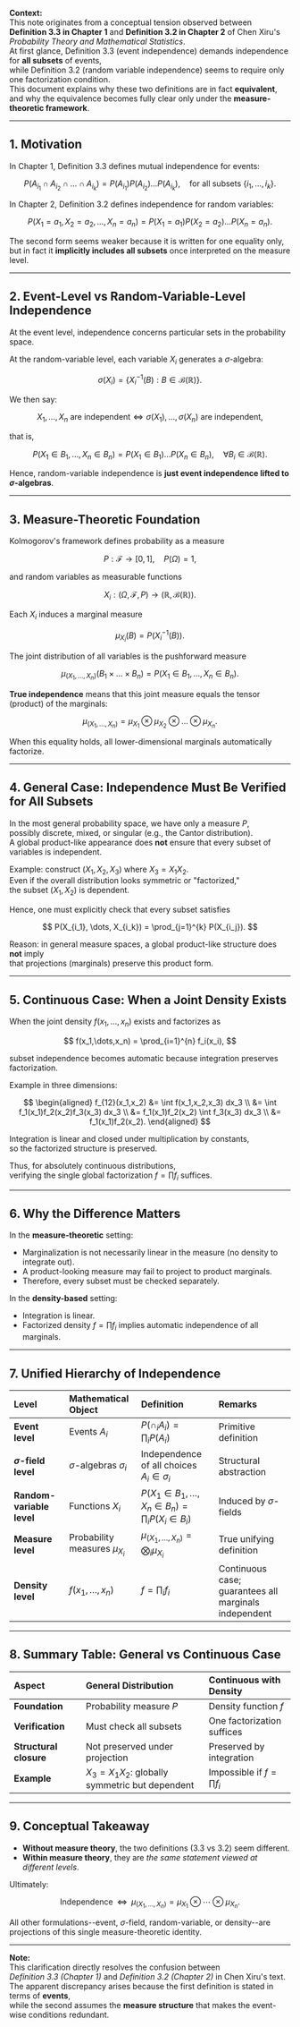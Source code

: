 **Context:**  
This note originates from a conceptual tension observed between **Definition 3.3 in Chapter 1** and **Definition 3.2 in Chapter 2** of Chen Xiru's *Probability Theory and Mathematical Statistics*.  
At first glance, Definition 3.3 (event independence) demands independence for **all subsets** of events,  
while Definition 3.2 (random variable independence) seems to require only one factorization condition.  
This document explains why these two definitions are in fact **equivalent**,  
and why the equivalence becomes fully clear only under the **measure-theoretic framework**.

---

## 1. Motivation

In Chapter 1, Definition 3.3 defines mutual independence for events:

$$
P(A_{i_1} \cap A_{i_2} \cap \dots \cap A_{i_k})
  = P(A_{i_1}) P(A_{i_2}) \dots P(A_{i_k}),
  \quad \text{for all subsets } \{i_1,\dots,i_k\}.
$$

In Chapter 2, Definition 3.2 defines independence for random variables:

$$
P(X_1 = a_1, X_2 = a_2, \dots, X_n = a_n)
  = P(X_1 = a_1) P(X_2 = a_2) \dots P(X_n = a_n).
$$

The second form seems weaker because it is written for one equality only,  
but in fact it **implicitly includes all subsets** once interpreted on the measure level.

---

## 2. Event-Level vs Random-Variable-Level Independence

At the event level, independence concerns particular sets in the probability space.

At the random-variable level, each variable $X_i$ generates a $\sigma$-algebra:

$$
\sigma(X_i) = \{ X_i^{-1}(B) : B \in \mathcal{B}(\mathbb{R}) \}.
$$

We then say:

$$
X_1, \dots, X_n \text{ are independent}
\iff
\sigma(X_1), \dots, \sigma(X_n) \text{ are independent,}
$$

that is,

$$
P(X_1 \in B_1, \dots, X_n \in B_n)
   = P(X_1 \in B_1) \dots P(X_n \in B_n),
   \quad \forall B_i \in \mathcal{B}(\mathbb{R}).
$$

Hence, random-variable independence is **just event independence lifted to $\sigma$-algebras**.

---

## 3. Measure-Theoretic Foundation

Kolmogorov's framework defines probability as a measure

$$
P : \mathcal{F} \to [0,1], \quad P(\Omega)=1,
$$

and random variables as measurable functions

$$
X_i : (\Omega,\mathcal{F},P)
      \to (\mathbb{R}, \mathcal{B}(\mathbb{R})).
$$

Each $X_i$ induces a marginal measure

$$
\mu_{X_i}(B) = P(X_i^{-1}(B)).
$$

The joint distribution of all variables is the pushforward measure

$$
\mu_{(X_1,\dots,X_n)}(B_1 \times \dots \times B_n)
   = P(X_1 \in B_1, \dots, X_n \in B_n).
$$

**True independence** means that this joint measure equals the tensor (product) of the marginals:

$$
\mu_{(X_1,\dots,X_n)}
   = \mu_{X_1} \otimes \mu_{X_2} \otimes \dots \otimes \mu_{X_n}.
$$

When this equality holds, all lower-dimensional marginals automatically factorize.

---

## 4. General Case: Independence Must Be Verified for All Subsets

In the most general probability space, we have only a measure $P$,  
possibly discrete, mixed, or singular (e.g., the Cantor distribution).  
A global product-like appearance does **not** ensure that every subset of variables is independent.

Example: construct $(X_1, X_2, X_3)$ where $X_3 = X_1 X_2$.  
Even if the overall distribution looks symmetric or "factorized,"  
the subset $(X_1, X_2)$ is dependent.

Hence, one must explicitly check that every subset satisfies

$$
P(X_{i_1}, \dots, X_{i_k})
  = \prod_{j=1}^{k} P(X_{i_j}).
$$

Reason: in general measure spaces, a global product-like structure does **not** imply  
that projections (marginals) preserve this product form.

---

## 5. Continuous Case: When a Joint Density Exists

When the joint density $f(x_1,\dots,x_n)$ exists and factorizes as

$$
f(x_1,\dots,x_n) = \prod_{i=1}^{n} f_i(x_i),
$$

subset independence becomes automatic because integration preserves factorization.  

Example in three dimensions:

$$
\begin{aligned}
f_{12}(x_1,x_2)
  &= \int f(x_1,x_2,x_3) dx_3   \\
  &= \int f_1(x_1)f_2(x_2)f_3(x_3) dx_3   \\
  &= f_1(x_1)f_2(x_2) \int f_3(x_3) dx_3   \\
  &= f_1(x_1)f_2(x_2).
\end{aligned}
$$

Integration is linear and closed under multiplication by constants,  
so the factorized structure is preserved.

Thus, for absolutely continuous distributions,  
verifying the single global factorization $f=\prod f_i$ suffices.

---

## 6. Why the Difference Matters

In the **measure-theoretic** setting:
- Marginalization is not necessarily linear in the measure (no density to integrate out).
- A product-looking measure may fail to project to product marginals.
- Therefore, every subset must be checked separately.

In the **density-based** setting:
- Integration is linear.
- Factorized density $f=\prod f_i$ implies automatic independence of all marginals.

---

## 7. Unified Hierarchy of Independence

| Level | Mathematical Object | Definition | Remarks |
|:------|:---------------------|:------------|:---------|
| **Event level** | Events $A_i$ | $P(\cap_i A_i)=\prod_i P(A_i)$ | Primitive definition |
| **$\sigma$-field level** | $\sigma$-algebras $\sigma_i$ | Independence of all choices $A_i \in \sigma_i$ | Structural abstraction |
| **Random-variable level** | Functions $X_i$ | $P(X_1\in B_1,\dots,X_n\in B_n)=\prod_i P(X_i\in B_i)$ | Induced by $\sigma$-fields |
| **Measure level** | Probability measures $\mu_{X_i}$ | $\mu_{(X_1,\dots,X_n)} = \bigotimes_i \mu_{X_i}$ | True unifying definition |
| **Density level** | $f(x_1,\dots,x_n)$ | $f = \prod_i f_i$ | Continuous case; guarantees all marginals independent |

---

## 8. Summary Table: General vs Continuous Case

| Aspect | General Distribution | Continuous with Density |
|:-------|:----------------------|:-------------------------|
| **Foundation** | Probability measure $P$ | Density function $f$ |
| **Verification** | Must check all subsets | One factorization suffices |
| **Structural closure** | Not preserved under projection | Preserved by integration |
| **Example** | $X_3 = X_1 X_2$: globally symmetric but dependent | Impossible if $f = \prod f_i$ |

---

## 9. Conceptual Takeaway

- **Without measure theory**, the two definitions (3.3 vs 3.2) seem different.  
- **Within measure theory**, they are *the same statement viewed at different levels*.

Ultimately:

$$
\text{Independence} \;\;\Longleftrightarrow\;\;
\mu_{(X_1,\dots,X_n)} = \mu_{X_1} \otimes \cdots \otimes \mu_{X_n}.
$$

All other formulations--event, $\sigma$-field, random-variable, or density--are projections of this single measure-theoretic identity.

---

**Note:**  
This clarification directly resolves the confusion between  
*Definition 3.3 (Chapter 1)* and *Definition 3.2 (Chapter 2)* in Chen Xiru's text.  
The apparent discrepancy arises because the first definition is stated in terms of **events**,  
while the second assumes the **measure structure** that makes the event-wise conditions redundant.

